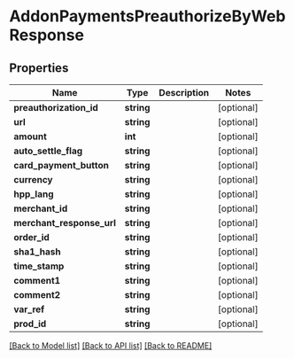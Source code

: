 # AddonPaymentsPreauthorizeByWebResponse

## Properties
Name | Type | Description | Notes
------------ | ------------- | ------------- | -------------
**preauthorization_id** | **string** |  | [optional] 
**url** | **string** |  | [optional] 
**amount** | **int** |  | [optional] 
**auto_settle_flag** | **string** |  | [optional] 
**card_payment_button** | **string** |  | [optional] 
**currency** | **string** |  | [optional] 
**hpp_lang** | **string** |  | [optional] 
**merchant_id** | **string** |  | [optional] 
**merchant_response_url** | **string** |  | [optional] 
**order_id** | **string** |  | [optional] 
**sha1_hash** | **string** |  | [optional] 
**time_stamp** | **string** |  | [optional] 
**comment1** | **string** |  | [optional] 
**comment2** | **string** |  | [optional] 
**var_ref** | **string** |  | [optional] 
**prod_id** | **string** |  | [optional] 

[[Back to Model list]](../README.md#documentation-for-models) [[Back to API list]](../README.md#documentation-for-api-endpoints) [[Back to README]](../README.md)


